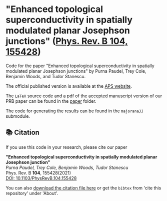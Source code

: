 # "Enhanced topological superconductivity in spatially modulated planar Josephson junctions" ([Phys. Rev. B 104, 155428](https://journals.aps.org/prb/abstract/10.1103/PhysRevB.104.155428))

Code for the paper "Enhanced topological superconductivity in spatially modulated planar Josephson junctions" by Purna Paudel, Trey Cole, Benjamin Woods, and Tudor Stanescu. 

The official published version is available at the [APS website](https://journals.aps.org/prb/abstract/10.1103/PhysRevB.104.155428).

The `LaTeX` source code and a pdf of the accepted manuscript version of our PRB paper can be found in the [paper](/paper) folder. 

The code for generating the results can be found in the `majoranaJJ` submodule. 


## 📚 Citation

If you use this code in your research, please cite our paper

**"Enhanced topological superconductivity in spatially modulated planar Josephson junction"**  
*Purna Paudel, Trey Cole, Benjamin Woods, Tudor Stanescu*  
Phys. Rev. B **104**, 155428(2021)  
[DOI: 10.1103/PhysRevB.104.155428](https://doi.org/10.1103/PhysRevB.104.155428)

You can also [download the citation file here](./CITATION.cff) or get the `bibtex` from 'cite this repository' under 'About'.

